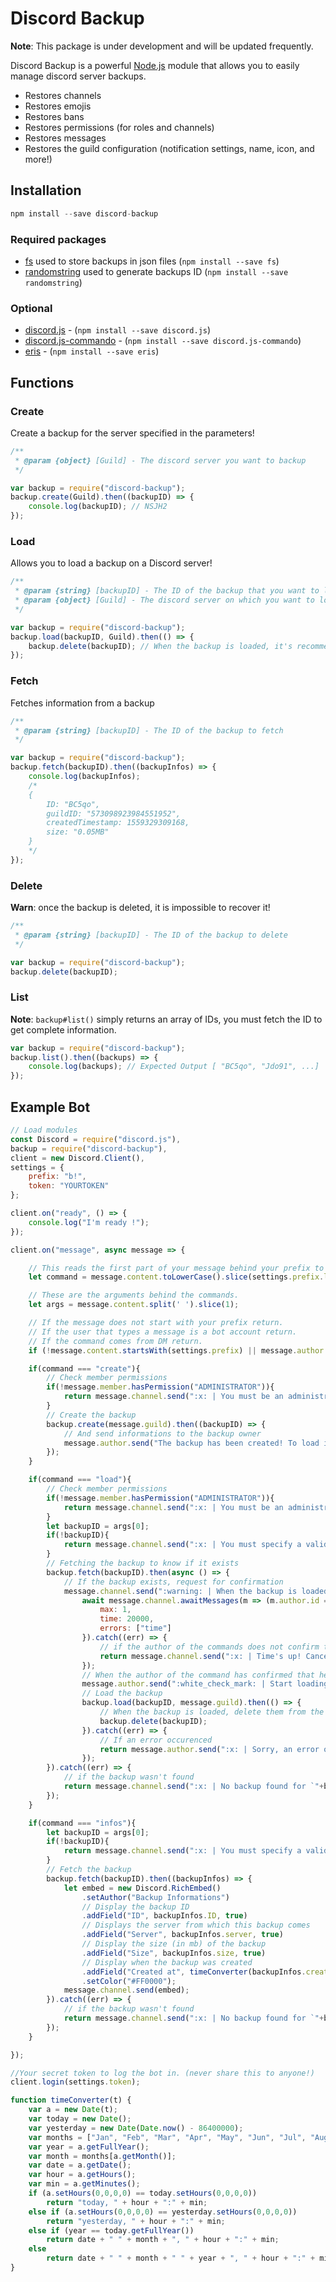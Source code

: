 # Discord Backup

**Note**: This package is under development and will be updated frequently.

Discord Backup is a powerful [Node.js](https://nodejs.org) module that allows you to easily manage discord server backups.

*   Restores channels
*   Restores emojis
*   Restores bans
*   Restores permissions (for roles and channels)
*   Restores messages
*   Restores the guild configuration (notification settings, name, icon, and more!)

## Installation

```js
npm install --save discord-backup
```

### Required packages

*   [fs](https://www.npmjs.com/package/fs) used to store backups in json files (`npm install --save fs`)
*   [randomstring](https://www.npmjs.com/package/randomstring) used to generate backups ID (`npm install --save randomstring`)

### Optional

*   [discord.js](https://www.npmjs.com/package/discord.js) - (`npm install --save discord.js`)
*   [discord.js-commando](https://www.npmjs.com/package/discord.js-commando) - (`npm install --save discord.js-commando`)
*   [eris](https://www.npmjs.com/package/eris) - (`npm install --save eris`)

## Functions

### Create

Create a backup for the server specified in the parameters!

```js
/**
 * @param {object} [Guild] - The discord server you want to backup
 */

var backup = require("discord-backup");
backup.create(Guild).then((backupID) => {
    console.log(backupID); // NSJH2
});
```

### Load

Allows you to load a backup on a Discord server!

```js
/**
 * @param {string} [backupID] - The ID of the backup that you want to load
 * @param {object} [Guild] - The discord server on which you want to load the backup
 */

var backup = require("discord-backup");
backup.load(backupID, Guild).then(() => {
    backup.delete(backupID); // When the backup is loaded, it's recommended to delete it
});
```

### Fetch

Fetches information from a backup

```js
/**
 * @param {string} [backupID] - The ID of the backup to fetch
 */

var backup = require("discord-backup");
backup.fetch(backupID).then((backupInfos) => {
    console.log(backupInfos);
    /*
    {
        ID: "BC5qo",
        guildID: "573098923984551952",
        createdTimestamp: 1559329309168,
        size: "0.05MB"
    }
    */
});
```

### Delete

**Warn**: once the backup is deleted, it is impossible to recover it!

```js
/**
 * @param {string} [backupID] - The ID of the backup to delete
 */

var backup = require("discord-backup");
backup.delete(backupID);
```

### List

**Note**: `backup#list()` simply returns an array of IDs, you must fetch the ID to get complete information.

```js
var backup = require("discord-backup");
backup.list().then((backups) => {
    console.log(backups); // Expected Output [ "BC5qo", "Jdo91", ...]
});
```

## Example Bot

```js
// Load modules
const Discord = require("discord.js"),
backup = require("discord-backup"),
client = new Discord.Client(),
settings = {
    prefix: "b!",
    token: "YOURTOKEN"
};

client.on("ready", () => {
    console.log("I'm ready !");
});

client.on("message", async message => {

    // This reads the first part of your message behind your prefix to see which command you want to use.
    let command = message.content.toLowerCase().slice(settings.prefix.length).split(" ")[0];

    // These are the arguments behind the commands.
    let args = message.content.split(' ').slice(1);

    // If the message does not start with your prefix return.
    // If the user that types a message is a bot account return.
    // If the command comes from DM return.
    if (!message.content.startsWith(settings.prefix) || message.author.bot || !message.guild) return;

    if(command === "create"){
        // Check member permissions
        if(!message.member.hasPermission("ADMINISTRATOR")){
            return message.channel.send(":x: | You must be an administrator of this server to request a backup!");
        }
        // Create the backup
        backup.create(message.guild).then((backupID) => {
            // And send informations to the backup owner
            message.author.send("The backup has been created! To load it, type this command on the server of your choice: `"+settings.prefix+"load "+backupID+"`!");
        });
    }

    if(command === "load"){
        // Check member permissions
        if(!message.member.hasPermission("ADMINISTRATOR")){
            return message.channel.send(":x: | You must be an administrator of this server to load a backup!");
        }
        let backupID = args[0];
        if(!backupID){
            return message.channel.send(":x: | You must specify a valid backup ID!");
        }
        // Fetching the backup to know if it exists
        backup.fetch(backupID).then(async () => {
            // If the backup exists, request for confirmation
            message.channel.send(":warning: | When the backup is loaded, all the channels, roles, etc. will be replaced! Type `-confirm` to confirm!");
                await message.channel.awaitMessages(m => (m.author.id === message.author.id) && (m.content === "-confirm"), {
                    max: 1,
                    time: 20000,
                    errors: ["time"]
                }).catch((err) => {
                    // if the author of the commands does not confirm the backup loading
                    return message.channel.send(":x: | Time's up! Cancelled backup loading!");
                });
                // When the author of the command has confirmed that he wants to load the backup on his server
                message.author.send(":white_check_mark: | Start loading the backup!");
                // Load the backup
                backup.load(backupID, message.guild).then(() => {
                    // When the backup is loaded, delete them from the server
                    backup.delete(backupID);
                }).catch((err) => {
                    // If an error occurenced
                    return message.author.send(":x: | Sorry, an error occurenced... Please check that I have administrator permissions!");
                });
        }).catch((err) => {
            // if the backup wasn't found
            return message.channel.send(":x: | No backup found for `"+backupID+"`!");
        });
    }

    if(command === "infos"){
        let backupID = args[0];
        if(!backupID){
            return message.channel.send(":x: | You must specify a valid backup ID!");
        }
        // Fetch the backup
        backup.fetch(backupID).then((backupInfos) => {
            let embed = new Discord.RichEmbed()
                .setAuthor("Backup Informations")
                // Display the backup ID
                .addField("ID", backupInfos.ID, true)
                // Displays the server from which this backup comes
                .addField("Server", backupInfos.server, true)
                // Display the size (in mb) of the backup
                .addField("Size", backupInfos.size, true)
                // Display when the backup was created
                .addField("Created at", timeConverter(backupInfos.createdTimestamp), true)
                .setColor("#FF0000");
            message.channel.send(embed);
        }).catch((err) => {
            // if the backup wasn't found
            return message.channel.send(":x: | No backup found for `"+backupID+"`!");
        });
    }

});

//Your secret token to log the bot in. (never share this to anyone!)
client.login(settings.token);

function timeConverter(t) {
    var a = new Date(t);
    var today = new Date();
    var yesterday = new Date(Date.now() - 86400000);
    var months = ["Jan", "Feb", "Mar", "Apr", "May", "Jun", "Jul", "Aug", "Sep", "Oct", "Nov", "Dec"];
    var year = a.getFullYear();
    var month = months[a.getMonth()];
    var date = a.getDate();
    var hour = a.getHours();
    var min = a.getMinutes();
    if (a.setHours(0,0,0,0) == today.setHours(0,0,0,0))
        return "today, " + hour + ":" + min;
    else if (a.setHours(0,0,0,0) == yesterday.setHours(0,0,0,0))
        return "yesterday, " + hour + ":" + min;
    else if (year == today.getFullYear())
        return date + " " + month + ", " + hour + ":" + min;
    else
        return date + " " + month + " " + year + ", " + hour + ":" + min;
}
```
